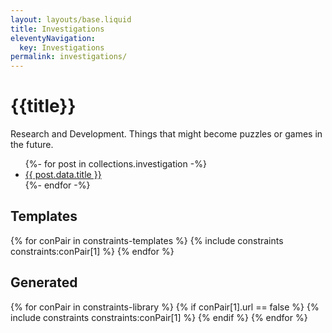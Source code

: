 ```yaml
---
layout: layouts/base.liquid
title: Investigations
eleventyNavigation:
  key: Investigations
permalink: investigations/
---
```

# {{title}}

Research and Development. Things that might become puzzles or games in the future.

<ul>
{%- for post in collections.investigation -%}
  <li><a href="{{ post.url }}">{{ post.data.title }}</a></li>
{%- endfor -%}
</ul>

## Templates
{% for conPair in constraints-templates %}
{% include constraints constraints:conPair[1] %}
{% endfor %}

## Generated
{% for conPair in constraints-library %}
 {% if conPair[1].url == false %}
  {% include constraints constraints:conPair[1] %}
 {% endif %}
{% endfor %}
